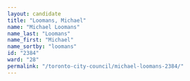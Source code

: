 ```yaml
---
layout: candidate
title: "Loomans, Michael"
name: "Michael Loomans"
name_last: "Loomans"
name_first: "Michael"
name_sortby: "loomans"
id: "2384"
ward: "28"
permalink: "/toronto-city-council/michael-loomans-2384/"
---
```

